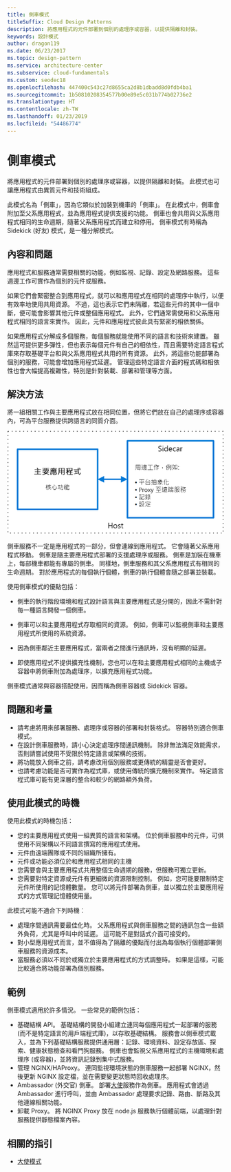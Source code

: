 ```yaml
---
title: 側車模式
titleSuffix: Cloud Design Patterns
description: 將應用程式的元件部署到個別的處理序或容器，以提供隔離和封裝。
keywords: 設計模式
author: dragon119
ms.date: 06/23/2017
ms.topic: design-pattern
ms.service: architecture-center
ms.subservice: cloud-fundamentals
ms.custom: seodec18
ms.openlocfilehash: 447400c543c27d8655ca2d8b1dbadd8d0fdb4ba1
ms.sourcegitcommit: 1b50810208354577b00e89e5c031b774b02736e2
ms.translationtype: HT
ms.contentlocale: zh-TW
ms.lasthandoff: 01/23/2019
ms.locfileid: "54486774"
---
```

# <a name="sidecar-pattern"></a>側車模式

將應用程式的元件部署到個別的處理序或容器，以提供隔離和封裝。 此模式也可讓應用程式由異質元件和技術組成。

此模式名為「側車」，因為它類似於加裝到機車的「側車」。 在此模式中，側車會附加至父系應用程式，並為應用程式提供支援的功能。 側車也會共用與父系應用程式相同的生命週期，隨著父系應用程式而建立和停用。 側車模式有時稱為 Sidekick (好友) 模式，是一種分解模式。

## <a name="context-and-problem"></a>內容和問題

應用程式和服務通常需要相關的功能，例如監視、記錄、設定及網路服務。 這些週邊工作可實作為個別的元件或服務。

如果它們會緊密整合到應用程式，就可以和應用程式在相同的處理序中執行，以便有效率地使用共用資源。 不過，這也表示它們未隔離，若這些元件的其中一個中斷，便可能會影響其他元件或整個應用程式。 此外，它們通常需使用和父系應用程式相同的語言來實作。 因此，元件和應用程式彼此具有緊密的相依關係。

如果應用程式分解成多個服務，每個服務就能使用不同的語言和技術來建置。 雖然這可提供更多彈性，但也表示每個元件有自己的相依性，而且需要特定語言程式庫來存取基礎平台和與父系應用程式共用的所有資源。 此外，將這些功能部署為個別的服務，可能會增加應用程式延遲。 管理這些特定語言介面的程式碼和相依性也會大幅提高複雜性，特別是針對裝載、部署和管理等方面。

## <a name="solution"></a>解決方法

將一組相關工作與主要應用程式放在相同位置，但將它們放在自己的處理序或容器內，可為平台服務提供跨語言的同質介面。

![側車模式圖](./_images/sidecar.png)

側車服務不一定是應用程式的一部分，但會連線到應用程式。 它會隨著父系應用程式移動。 側車是隨主要應用程式部署的支援處理序或服務。 側車是加裝在機車上，每部機車都能有專屬的側車。 同樣地，側車服務和其父系應用程式有相同的生命週期。 對於應用程式的每個執行個體，側車的執行個體會隨之部署並裝載。

使用側車模式的優點包括：

- 側車的執行階段環境和程式設計語言與主要應用程式是分開的，因此不需針對每一種語言開發一個側車。

- 側車可以和主要應用程式存取相同的資源。 例如，側車可以監視側車和主要應用程式所使用的系統資源。

- 因為側車鄰近主要應用程式，當兩者之間進行通訊時，沒有明顯的延遲。

- 即使應用程式不提供擴充性機制，您也可以在和主要應用程式相同的主機或子容器中將側車附加為處理序，以擴充應用程式功能。

側車模式通常與容器搭配使用，因而稱為側車容器或 Sidekick 容器。

## <a name="issues-and-considerations"></a>問題和考量

- 請考慮將用來部署服務、處理序或容器的部署和封裝格式。 容器特別適合側車模式。
- 在設計側車服務時，請小心決定處理序間通訊機制。 除非無法滿足效能需求，否則請嘗試使用不受限於特定語言或架構的技術。
- 將功能放入側車之前，請考慮改用個別服務或更傳統的精靈是否會更好。
- 也請考慮功能是否可實作為程式庫，或使用傳統的擴充機制來實作。 特定語言程式庫可能有更深層的整合和較少的網路額外負荷。

## <a name="when-to-use-this-pattern"></a>使用此模式的時機

使用此模式的時機包括：

- 您的主要應用程式使用一組異質的語言和架構。 位於側車服務中的元件，可供使用不同架構以不同語言撰寫的應用程式使用。
- 元件由遠端團隊或不同的組織所擁有。
- 元件或功能必須位於和應用程式相同的主機
- 您需要會與主要應用程式共用整個生命週期的服務，但服務可獨立更新。
- 您需要對特定資源或元件有更細微的資源限制控制。 例如，您可能要限制特定元件所使用的記憶體數量。 您可以將元件部署為側車，並以獨立於主要應用程式的方式管理記憶體使用量。

此模式可能不適合下列時機︰

- 處理序間通訊需要最佳化時。 父系應用程式與側車服務之間的通訊包含一些額外負荷，尤其是呼叫中的延遲。 這可能不是對話式介面可接受的。
- 對小型應用程式而言，並不值得為了隔離的優點而付出為每個執行個體部署側車服務的資源成本。
- 當服務必須以不同於或獨立於主要應用程式的方式調整時。 如果是這樣，可能比較適合將功能部署為個別服務。

## <a name="example"></a>範例

側車模式適用於許多情況。 一些常見的範例包括：

- 基礎結構 API。 基礎結構的開發小組建立連同每個應用程式一起部署的服務 (而不是特定語言的用戶端程式庫)，以存取基礎結構。 服務會以側車模式載入，並為下列基礎結構服務提供通用層：記錄、環境資料、設定存放區、探索、健康狀態檢查和看門狗服務。 側車也會監視父系應用程式的主機環境和處理序 (或容器)，並將資訊記錄到集中式服務。
- 管理 NGINX/HAProxy。 連同監視環境狀態的側車服務一起部署 NGINX，然後更新 NGINX 設定檔，並在需要變更狀態時回收處理序。
- Ambassador (外交官) 側車。 部署[大使](./ambassador.md)服務作為側車。 應用程式會透過 Ambassador 進行呼叫，並由 Ambassador 處理要求記錄、路由、斷路及其他連線相關功能。
- 卸載 Proxy。 將 NGINX Proxy 放在 node.js 服務執行個體前端，以處理針對服務提供靜態檔案內容。

## <a name="related-guidance"></a>相關的指引

- [大使模式](./ambassador.md)
